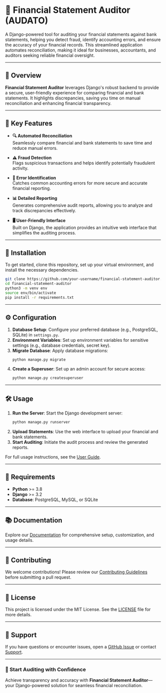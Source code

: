 # 🧾 Financial Statement Auditor (AUDATO)

A Django-powered tool for auditing your financial statements against bank statements, helping you detect fraud, identify accounting errors, and ensure the accuracy of your financial records. This streamlined application automates reconciliation, making it ideal for businesses, accountants, and auditors seeking reliable financial oversight.

---

## 📌 Overview

**Financial Statement Auditor** leverages Django's robust backend to provide a secure, user-friendly experience for comparing financial and bank statements. It highlights discrepancies, saving you time on manual reconciliation and enhancing financial transparency.

---

## 🚀 Key Features

- **🔍 Automated Reconciliation**  
  Seamlessly compare financial and bank statements to save time and reduce manual errors.

- **⚠️ Fraud Detection**  
  Flags suspicious transactions and helps identify potentially fraudulent activity.

- **🔧 Error Identification**  
  Catches common accounting errors for more secure and accurate financial reporting.

- **📊 Detailed Reporting**  
  Generates comprehensive audit reports, allowing you to analyze and track discrepancies effectively.

- **🖥️ User-Friendly Interface**  
  Built on Django, the application provides an intuitive web interface that simplifies the auditing process.

---

## 📂 Installation

To get started, clone this repository, set up your virtual environment, and install the necessary dependencies.

```bash
git clone https://github.com/your-username/financial-statement-auditor.git
cd financial-statement-auditor
python3 -m venv env
source env/bin/activate
pip install -r requirements.txt
```

---

## ⚙️ Configuration

1. **Database Setup**: Configure your preferred database (e.g., PostgreSQL, SQLite) in `settings.py`.
2. **Environment Variables**: Set up environment variables for sensitive settings (e.g., database credentials, secret key).
3. **Migrate Database**: Apply database migrations:
   ```bash
   python manage.py migrate
   ```
4. **Create a Superuser**: Set up an admin account for secure access:
   ```bash
   python manage.py createsuperuser
   ```

---

## 🛠 Usage

1. **Run the Server**: Start the Django development server:
   ```bash
   python manage.py runserver
   ```
2. **Upload Statements**: Use the web interface to upload your financial and bank statements.
3. **Start Auditing**: Initiate the audit process and review the generated reports.

For full usage instructions, see the [User Guide](./docs/user-guide.md).

---

## 📝 Requirements

- **Python** >= 3.8
- **Django** >= 3.2
- **Database**: PostgreSQL, MySQL, or SQLite

---

## 📚 Documentation

Explore our [Documentation](./docs) for comprehensive setup, customization, and usage details.

---

## 🤝 Contributing

We welcome contributions! Please review our [Contributing Guidelines](./CONTRIBUTING.md) before submitting a pull request.

---

## 📄 License

This project is licensed under the MIT License. See the [LICENSE](./LICENSE) file for more details.

---

## 💬 Support

If you have questions or encounter issues, open a [GitHub Issue](https://github.com/your-username/financial-statement-auditor/issues) or contact [Support](mailto:support@yourdomain.com).

---

### 🎉 Start Auditing with Confidence

Achieve transparency and accuracy with **Financial Statement Auditor**—your Django-powered solution for seamless financial reconciliation.
